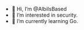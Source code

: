 - 👋 Hi, I’m @AlbiIsBased
- 👀 I’m interested in security.
- 🌱 I’m currently learning Go.

<!---
AlbiIsBased/AlbiIsBased is a ✨ special ✨ repository because its `README.md` (this file) appears on your GitHub profile.
You can click the Preview link to take a look at your changes.
--->
